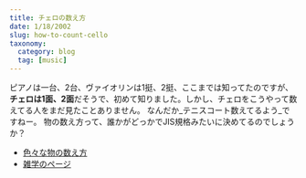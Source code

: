 ```yaml
---
title: チェロの数え方
date: 1/18/2002
slug: how-to-count-cello
taxonomy:
  category: blog
  tag: [music]
---
```


ピアノは一台、2台、ヴァイオリンは1挺、2挺、ここまでは知ってたのですが、
**チェロは1面、2面**だそうで、初めて知りました。しかし、チェロをこうやって数えてる人をまだ見たことありません。
なんだか_テニスコート数えてるよう_ですねー。
物の数え方って、誰かがどっかでJIS規格みたいに決めてるのでしょうか？


- [色々な物の数え方](http://www.ikegami21.com/mame/mame1.html)
- [雑学のページ](http://www.medias.ne.jp/~keikaz/zatugaku2.htm)